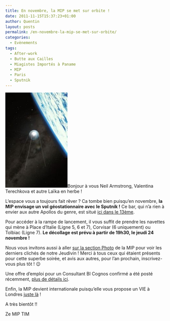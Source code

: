 ```yaml
---
title: En novembre, la MIP se met sur orbite !
date: 2011-11-15T15:37:23+01:00
author: Quentin
layout: posts
permalink: /en-novembre-la-mip-se-met-sur-orbite/
categories:
  - Evènements
tags:
  - After-work
  - Butte aux Cailles
  - Miagistes Importés à Paname
  - MIP
  - Paris
  - Sputnik
---
```

<img src="/assets/uploads/2011/11/Sputnik-196x300.jpg" alt="" title="Sputnik" class="alignright size-thumbnail" />Bonjour à vous Neil Armstrong, Valentina Terechkova et autre Laïka en herbe !

L&#8217;espace vous a toujours fait rêver ? Ca tombe bien puisqu&#8217;en novembre, **la MIP envisage un vol géostationnaire avec le Sputnik !** Ce bar, qui n&#8217;a rien à envier aux autre Apollos du genre, est situé <a href="https://maps.google.fr/maps?q=le+spoutnik+butte+aux+cailles&#038;hl=fr&#038;fb=1&#038;gl=fr&#038;hq=le+sputnik+butte+aux+cailles&#038;cid=0,0,5263237430319230983&#038;t=h&#038;z=16&#038;vpsrc=0&#038;iwloc=A" title="Le Sputnik" target="_blank">ici dans le 13ème</a>.

Pour accéder à la rampe de lancement, il vous suffit de prendre les navettes qui mène à Place d&#8217;Italie (Ligne 5, 6 et 7), Corvisar (6 uniquement) ou Tolbiac (Ligne 7). **Le décollage est prévu à partir de 19h30, le jeudi 24 novembre !**

Nous vous invitons aussi à aller [sur la section Photo](/photos/ "Photos") de la MIP pour voir les derniers clichés de notre Jeudivin ! Merci à tous ceux qui étaient présents pour cette superbe soirée, et avis aux autres, pour l&#8217;an prochain, inscrivez-vous plus tôt ! 😉

Une offre d&#8217;emploi pour un Consultant BI Cognos confirmé a été posté récemment, [plus de détails ici](/2011/10/bios-consultant-cognos-senior/ "BIOS – Consultant COGNOS BI Confirmé/Senior H/F").

Enfin, la MIP devient internationale puisqu&#8217;elle vous propose un VIE à Londres [juste là](/2011/11/neocase-vie-a-londres/ "Neocase – VIE à Londres") !

A très bientôt !! 

Ze MIP TIM
